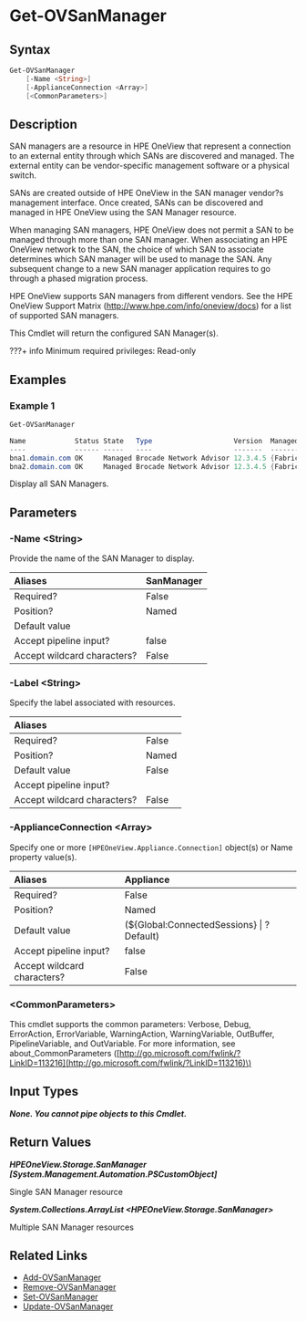 ﻿---
description: Retrieve SAN Manager resource(s).
---

# Get-OVSanManager

## Syntax

```powershell
Get-OVSanManager
    [-Name <String>]
    [-ApplianceConnection <Array>]
    [<CommonParameters>]
```

## Description

SAN managers are a resource in HPE OneView that represent a connection to an external entity through which SANs are discovered and managed. The external entity can be vendor-specific management software or a physical switch.

SANs are created outside of HPE OneView in the SAN manager vendor?s management interface. Once created, SANs can be discovered and managed in HPE OneView using the SAN Manager resource.

When managing SAN managers, HPE OneView does not permit a SAN to be managed through more than one SAN manager. When associating an HPE OneView network to the SAN, the choice of which SAN to associate determines which SAN manager will be used to manage the SAN. Any subsequent change to a new SAN manager application requires to go through a phased migration process.

HPE OneView supports SAN managers from different vendors. See the HPE OneView Support Matrix (http://www.hpe.com/info/oneview/docs) for a list of supported SAN managers.

This Cmdlet will return the configured SAN Manager(s).

???+ info
    Minimum required privileges: Read-only
    

## Examples

###  Example 1 

```powershell
Get-OVSanManager

Name            Status State   Type                    Version  Managed SANs
----            ------ -----   ----                    -------  ------------
bna1.domain.com OK     Managed Brocade Network Advisor 12.3.4.5 {Fabric_A, Fabric_B}
bna2.domain.com OK     Managed Brocade Network Advisor 12.3.4.5 {Fabric_C, Fabric_D}
```

Display all SAN Managers.

## Parameters

### -Name &lt;String&gt;

Provide the name of the SAN Manager to display.

| Aliases | SanManager |
| :--- | :--- |
| Required? | False |
| Position? | Named |
| Default value |  |
| Accept pipeline input? | false |
| Accept wildcard characters? | False |

### -Label &lt;String&gt;

Specify the label associated with resources.

| Aliases |  |
| :--- | :--- |
| Required? | False |
| Position? | Named |
| Default value | False |
| Accept pipeline input? |  |
| Accept wildcard characters? | False |

### -ApplianceConnection &lt;Array&gt;

Specify one or more `[HPEOneView.Appliance.Connection]` object(s) or Name property value(s).

| Aliases | Appliance |
| :--- | :--- |
| Required? | False |
| Position? | Named |
| Default value | (${Global:ConnectedSessions} &vert; ? Default) |
| Accept pipeline input? | false |
| Accept wildcard characters? | False |

### &lt;CommonParameters&gt;

This cmdlet supports the common parameters: Verbose, Debug, ErrorAction, ErrorVariable, WarningAction, WarningVariable, OutBuffer, PipelineVariable, and OutVariable. For more information, see about\_CommonParameters \([http://go.microsoft.com/fwlink/?LinkID=113216](http://go.microsoft.com/fwlink/?LinkID=113216)\)

## Input Types

_**None.  You cannot pipe objects to this Cmdlet.**_

## Return Values

_**HPEOneView.Storage.SanManager [System.Management.Automation.PSCustomObject]**_

Single SAN Manager resource

_**System.Collections.ArrayList <HPEOneView.Storage.SanManager>**_

Multiple SAN Manager resources

## Related Links

* [Add-OVSanManager](add-ovsanmanager.md)
* [Remove-OVSanManager](remove-ovsanmanager.md)
* [Set-OVSanManager](set-ovsanmanager.md)
* [Update-OVSanManager](update-ovsanmanager.md)

